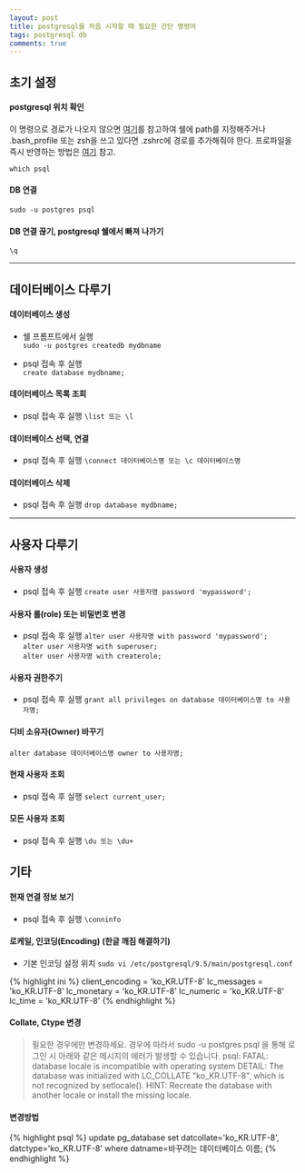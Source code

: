 ```yaml
---
layout: post
title: postgresql을 처음 시작할 때 필요한 간단 명령어
tags: postgresql db
comments: true
---
```


## 초기 설정

#### postgresql 위치 확인

이 명령으로 경로가 나오지 않으면 [여기](http://postgresapp.com/documentation/cli-tools.html)를 참고하여 쉘에 path를 지정해주거나 .bash_profile 또는 zsh을 쓰고 있다면 .zshrc에 경로를 추가해줘야 한다. 프로파일을 즉시 반영하는 방법은 [여기](https://jwkcp.github.io/2018/05/24/zsh-profile/) 참고.  

`which psql`  
  
#### DB 연결

`sudo -u postgres psql`  

#### DB 연결 끊기, postgresql 쉘에서 빠져 나가기

`\q`
  
---
  
## 데이터베이스 다루기

#### 데이터베이스 생성

- 쉘 프롬프트에서 실행  
`sudo -u postgres createdb mydbname`  

- psql 접속 후 실행  
`create database mydbname;`  

#### 데이터베이스 목록 조회

- psql 접속 후 실행
`\list 또는 \l`  
  
#### 데이터베이스 선택, 연결

- psql 접속 후 실행
`\connect 데이터베이스명 또는 \c 데이터베이스명`  
  
#### 데이터베이스 삭제  

- psql 접속 후 실행
`drop database mydbname;`  
  
---
  
## 사용자 다루기

#### 사용자 생성

- psql 접속 후 실행
`create user 사용자명 password 'mypassword';`  

#### 사용자 롤(role) 또는 비밀번호 변경

- psql 접속 후 실행
`alter user 사용자명 with password 'mypassword';`  
`alter user 사용자명 with superuser;`  
`alter user 사용자명 with createrole;`  

#### 사용자 권한주기

- psql 접속 후 실행
`grant all privileges on database 데이터베이스명 to 사용자명;`  

#### 디비 소유자(Owner) 바꾸기
`alter database 데이터베이스명 owner to 사용자명;`  

#### 현재 사용자 조회

- psql 접속 후 실행
`select current_user;`  

#### 모든 사용자 조회

- psql 접속 후 실행
`\du 또는 \du+`  

## 기타

#### 현재 연결 정보 보기

- psql 접속 후 실행
`\conninfo`  
  
#### 로케일, 인코딩(Encoding) (한글 깨짐 해결하기)

- 기본 인코딩 설정 위치
`sudo vi /etc/postgresql/9.5/main/postgresql.conf`  

{% highlight ini %}
client_encoding = 'ko_KR.UTF-8'
lc_messages = 'ko_KR.UTF-8'
lc_monetary = 'ko_KR.UTF-8'
lc_numeric = 'ko_KR.UTF-8'
lc_time = 'ko_KR.UTF-8'
{% endhighlight %}
  
#### Collate, Ctype 변경

> 필요한 경우에만 변경하세요. 경우에 따라서 sudo -u postgres psql 을 통해 로그인 시 아래와 같은 메시지의 에러가 발생할 수 있습니다.
> psql: FATAL:  database locale is incompatible with operating system
DETAIL:  The database was initialized with LC_COLLATE "ko_KR.UTF-8",  which is not recognized by setlocale().
HINT:  Recreate the database with another locale or install the missing locale.

#### 변경방법

{% highlight psql %}
update pg_database
set datcollate='ko_KR.UTF-8', datctype='ko_KR.UTF-8'
where datname=바꾸려는 데이터베이스 이름;
{% endhighlight %}
